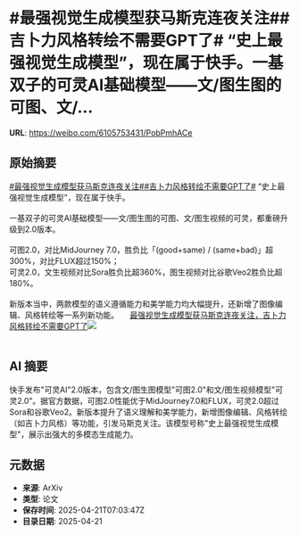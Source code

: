 # #最强视觉生成模型获马斯克连夜关注##吉卜力风格转绘不需要GPT了# “史上最强视觉生成模型”，现在属于快手。一基双子的可灵AI基础模型——文/图生图的可图、文/...

**URL**: https://weibo.com/6105753431/PobPmhACe

## 原始摘要

<a href="https://m.weibo.cn/search?containerid=231522type%3D1%26t%3D10%26q%3D%23%E6%9C%80%E5%BC%BA%E8%A7%86%E8%A7%89%E7%94%9F%E6%88%90%E6%A8%A1%E5%9E%8B%E8%8E%B7%E9%A9%AC%E6%96%AF%E5%85%8B%E8%BF%9E%E5%A4%9C%E5%85%B3%E6%B3%A8%23&amp;extparam=%23%E6%9C%80%E5%BC%BA%E8%A7%86%E8%A7%89%E7%94%9F%E6%88%90%E6%A8%A1%E5%9E%8B%E8%8E%B7%E9%A9%AC%E6%96%AF%E5%85%8B%E8%BF%9E%E5%A4%9C%E5%85%B3%E6%B3%A8%23" data-hide=""><span class="surl-text">#最强视觉生成模型获马斯克连夜关注#</span></a><a href="https://m.weibo.cn/search?containerid=231522type%3D1%26t%3D10%26q%3D%23%E5%90%89%E5%8D%9C%E5%8A%9B%E9%A3%8E%E6%A0%BC%E8%BD%AC%E7%BB%98%E4%B8%8D%E9%9C%80%E8%A6%81GPT%E4%BA%86%23&amp;extparam=%23%E5%90%89%E5%8D%9C%E5%8A%9B%E9%A3%8E%E6%A0%BC%E8%BD%AC%E7%BB%98%E4%B8%8D%E9%9C%80%E8%A6%81GPT%E4%BA%86%23" data-hide=""><span class="surl-text">#吉卜力风格转绘不需要GPT了#</span></a>    “史上最强视觉生成模型”，现在属于快手。<br><br>一基双子的可灵AI基础模型——文/图生图的可图、文/图生视频的可灵，都重磅升级到2.0版本。<br><br>可图2.0，对比MidJourney 7.0，胜负比「(good+same) / (same+bad)」超300%，对比FLUX超过150%；<br>可灵2.0，文生视频对比Sora胜负比超360%，图生视频对比谷歌Veo2胜负比超180%。<br><br>新版本当中，两款模型的语义遵循能力和美学能力均大幅提升，还新增了图像编辑、风格转绘等一系列新功能。 <a href="https://weibo.com/ttarticle/p/show?id=2309405157653407203381" data-hide=""><span class="url-icon"><img style="width: 1rem;height: 1rem" src="https://h5.sinaimg.cn/upload/2015/09/25/3/timeline_card_small_article_default.png" referrerpolicy="no-referrer"></span><span class="surl-text">最强视觉生成模型获马斯克连夜关注，吉卜力风格转绘不需要GPT了</span></a><img style="" src="https://tvax3.sinaimg.cn/large/006Fd7o3ly1i0npes23e1j30rs0fmdiy.jpg" referrerpolicy="no-referrer"><br><br>

## AI 摘要

快手发布"可灵AI"2.0版本，包含文/图生图模型"可图2.0"和文/图生视频模型"可灵2.0"。据官方数据，可图2.0性能优于MidJourney7.0和FLUX，可灵2.0超过Sora和谷歌Veo2。新版本提升了语义理解和美学能力，新增图像编辑、风格转绘（如吉卜力风格）等功能，引发马斯克关注。该模型号称"史上最强视觉生成模型"，展示出强大的多模态生成能力。

## 元数据

- **来源**: ArXiv
- **类型**: 论文
- **保存时间**: 2025-04-21T07:03:47Z
- **目录日期**: 2025-04-21

